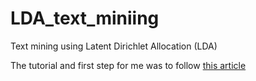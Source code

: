 # LDA_text_miniing
Text mining using Latent Dirichlet Allocation (LDA)

The tutorial and first step for me was to follow [this article](https://www.analyticsvidhya.com/blog/2016/08/beginners-guide-to-topic-modeling-in-python/?fbclid=IwAR2FS4JheuH1TWWAILOqNtvybpAYD8U_y2RMWhrzymNgRLCWpXmxnn8rFU8)
